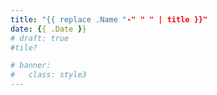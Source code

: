 ```yaml
---
title: "{{ replace .Name "-" " " | title }}"
date: {{ .Date }}
# draft: true
#tile?

# banner:
#   class: style3
---
```


